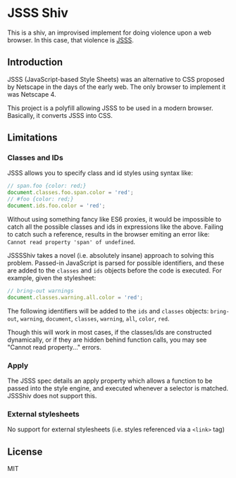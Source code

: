 # JSSS Shiv
This is a shiv, an improvised implement for doing violence upon a web browser. In this case, that violence is [JSSS](http://www.w3.org/Submission/1996/1/WD-jsss-960822).

## Introduction
JSSS (JavaScript-based Style Sheets) was an alternative to CSS proposed by Netscape in the days of the early web. The only browser to implement it was Netscape 4.

This project is a polyfill allowing JSSS to be used in a modern browser. Basically, it converts JSSS into CSS.

## Limitations
### Classes and IDs
JSSS allows you to specify class and id styles using syntax like:

```javascript
// span.foo {color: red;}
document.classes.foo.span.color = 'red';
// #foo {color: red;}
document.ids.foo.color = 'red';
```

Without using something fancy like ES6 proxies, it would be impossible to catch all the possible classes and ids in expressions like the above. Failing to catch such a reference, results in the browser emiting an error like: `Cannot read property 'span' of undefined`.

JSSSShiv takes a novel (i.e. absolutely insane) approach to solving this problem. Passed-in JavaScript is parsed for possible identifiers, and these are added to the `classes` and `ids` objects before the code is executed. For example, given the stylesheet:

```javascript
// bring-out warnings
document.classes.warning.all.color = 'red';
```

The following identifiers will be added to the `ids` and `classes` objects:
`bring-out`, `warning`, `document`, `classes`, `warning`, `all`, `color`, `red`.

Though this will work in most cases, if the classes/ids are constructed dynamically, or if they are hidden behind function calls, you may see "Cannot read property..." errors.

### Apply
The JSSS spec details an apply property which allows a function to be passed into the style engine, and executed whenever a selector is matched. JSSShiv does not support this.

### External stylesheets
No support for external stylesheets (i.e. styles referenced via a `<link>` tag)

## License
MIT
